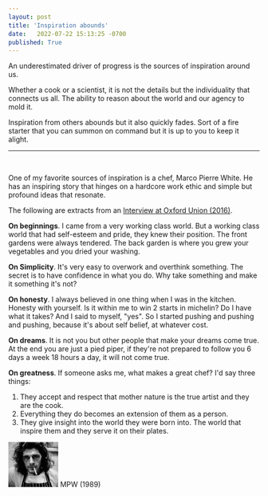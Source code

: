 ```yaml
---
layout: post
title: 'Inspiration abounds'
date:   2022-07-22 15:13:25 -0700
published: True 
---
```


An underestimated driver of progress is the sources of inspiration around us. 

Whether a cook or a scientist, it is not the details but the individuality that connects us all. The ability to reason about the world and our agency to mold it.

Inspiration from others abounds but it also quickly fades. Sort of a fire starter that you can summon on command but it is up to you to keep it alight.

------ 

&nbsp;  

One of my favorite sources of inspiration is a chef, Marco Pierre White. 
He has an inspiring story that hinges on a hardcore work ethic and simple but profound ideas that resonate.

The following are extracts from an [Interview at Oxford Union (2016)](https://www.youtube.com/watch?v=U-xCIstDBaI).

**On beginnings**. I came from a very working class world. 
But a working class world that had self-esteem and pride, they knew their position. 
The front gardens were always tendered. The back garden is where you grew your vegetables and you dried your washing.

**On Simplicity**. It's very easy to overwork and overthink something. 
The secret is to have confidence in what you do.
Why take something and make it something it's not?

**On honesty**. I always believed in one thing when I was in the kitchen. Honesty with yourself. Is it within me to win 2 starts in michelin? Do I have what it takes? And I said to myself, "yes". So I started pushing and pushing and pushing, because it's about self belief, at whatever cost. 

**On dreams**. It is not you but other people that make your dreams come true.
At the end you are just a pied piper, if they're not prepared to follow you 6 days a week 18 hours a day, it will not come true.

**On greatness**.
If someone asks me, what makes a great chef? I'd say three things:
1. They accept and respect that mother nature is the true artist and they are the cook.
2. Everything they do becomes an extension of them as a person.
3. They give insight into the world they were born into. The world that inspire them and they serve it on their plates.

![Marco](/assets/marco.png)
MPW (1989)
